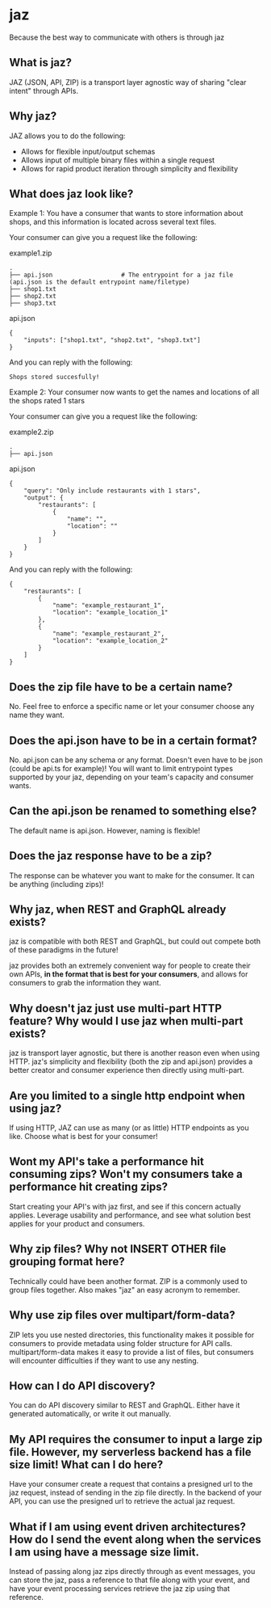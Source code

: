 # jaz

Because the best way to communicate with others is through jaz

## What is jaz?

JAZ (JSON, API, ZIP) is a transport layer agnostic way of sharing "clear intent" through APIs.

## Why jaz?

JAZ allows you to do the following:
* Allows for flexible input/output schemas
* Allows input of multiple binary files within a single request
* Allows for rapid product iteration through simplicity and flexibility

## What does jaz look like?

Example 1: You have a consumer that wants to store information about shops, and this information is located across several text files.

Your consumer can give you a request like the following:

example1.zip
```
.
├── api.json                   # The entrypoint for a jaz file (api.json is the default entrypoint name/filetype)
├── shop1.txt
├── shop2.txt
├── shop3.txt
```
api.json
```
{
    "inputs": ["shop1.txt", "shop2.txt", "shop3.txt"]
}
```

And you can reply with the following:
```
Shops stored succesfully!
```

Example 2: Your consumer now wants to get the names and locations of all the shops rated 1 stars

Your consumer can give you a request like the following:

example2.zip
```
.
├── api.json
```
api.json
```
{
    "query": "Only include restaurants with 1 stars",
    "output": {
        "restaurants": [
            {
                "name": "",
                "location": ""
            }
        ]
    }
}
```

And you can reply with the following:
```
{
    "restaurants": [
        {
            "name": "example_restaurant_1",
            "location": "example_location_1"
        },
        {
            "name": "example_restaurant_2",
            "location": "example_location_2"
        }
    ]
}
```

## Does the zip file have to be a certain name?

No. Feel free to enforce a specific name or let your consumer choose any name they want.

## Does the api.json have to be in a certain format?

No. api.json can be any schema or any format. Doesn't even have to be json (could be api.ts for example)! You will want to limit entrypoint types supported by your jaz, depending on your team's capacity and consumer wants.

## Can the api.json be renamed to something else?

The default name is api.json. However, naming is flexible!

## Does the jaz response have to be a zip?

The response can be whatever you want to make for the consumer. It can be anything (including zips)!

## Why jaz, when REST and GraphQL already exists?

jaz is compatible with both REST and GraphQL, but could out compete both of these paradigms in the future! 

jaz provides both an extremely convenient way for people to create their own APIs, **in the format that is best for your consumers**, and allows for consumers to grab the information they want.

## Why doesn't jaz just use multi-part HTTP feature? Why would I use jaz when multi-part exists?

jaz is transport layer agnostic, but there is another reason even when using HTTP. jaz's simplicity and flexibility (both the zip and api.json) provides a better creator and consumer experience then directly using multi-part.

## Are you limited to a single http endpoint when using jaz?

If using HTTP, JAZ can use as many (or as little) HTTP endpoints as you like. Choose what is best for your consumer!

## Wont my API's take a performance hit consuming zips? Won't my consumers take a performance hit creating zips?

Start creating your API's with jaz first, and see if this concern actually applies. Leverage usability and performance, and see what solution best applies for your product and consumers.

## Why zip files? Why not INSERT OTHER file grouping format here?

Technically could have been another format. ZIP is a commonly used to group files together. Also makes "jaz" an easy acronym to remember.

## Why use zip files over multipart/form-data?

ZIP lets you use nested directories, this functionality makes it possible for consumers to provide metadata using folder structure for API calls. multipart/form-data makes it easy to provide a list of files, but consumers will encounter difficulties if they want to use any nesting.

## How can I do API discovery?

You can do API discovery similar to REST and GraphQL. Either have it generated automatically, or write it out manually.

## My API requires the consumer to input a large zip file. However, my serverless backend has a file size limit! What can I do here?

Have your consumer create a request that contains a presigned url to the jaz request, instead of sending in the zip file directly. In the backend of your API, you can use the presigned url to retrieve the actual jaz request.

## What if I am using event driven architectures? How do I send the event along when the services I am using have a message size limit.

Instead of passing along jaz zips directly through as event messages, you can store the jaz, pass a reference to that file along with your event, and have your event processing services retrieve the jaz zip using that reference.
